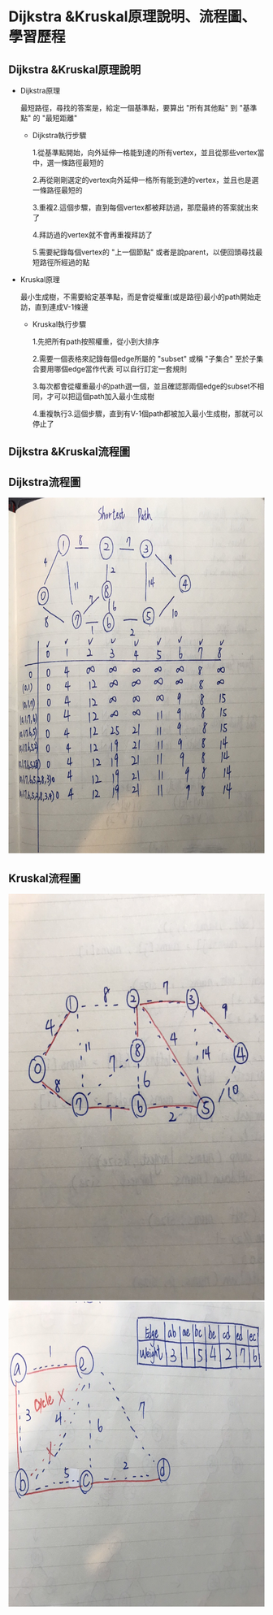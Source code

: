 Dijkstra &Kruskal原理說明、流程圖、學習歷程
===


Dijkstra &Kruskal原理說明
---


* Dijkstra原理

    最短路徑，尋找的答案是，給定一個基準點，要算出 "所有其他點" 到 "基準點" 的 "最短距離"

  * Dijkstra執行步驟
  
    1.從基準點開始，向外延伸一格能到達的所有vertex，並且從那些vertex當中，選一條路徑最短的

    2.再從剛剛選定的vertex向外延伸一格所有能到達的vertex，並且也是選一條路徑最短的

    3.重複2.這個步驟，直到每個vertex都被拜訪過，那麼最終的答案就出來了

    4.拜訪過的vertex就不會再重複拜訪了

    5.需要紀錄每個vertex的 "上一個節點" 或者是說parent，以便回頭尋找最短路徑所經過的點

    



* Kruskal原理

    最小生成樹，不需要給定基準點，而是會從權重(或是路徑)最小的path開始走訪，直到連成V-1條邊
   
  * Kruskal執行步驟
  
    1.先把所有path按照權重，從小到大排序

    2.需要一個表格來記錄每個edge所屬的 "subset" 或稱 "子集合" 至於子集合要用哪個edge當作代表 可以自行訂定一套規則

    3.每次都會從權重最小的path選一個，並且確認那兩個edge的subset不相同，才可以把這個path加入最小生成樹

    4.重複執行3.這個步驟，直到有V-1個path都被加入最小生成樹，那就可以停止了
    
 
 
 
 
 
 Dijkstra &Kruskal流程圖
 ---
 
 Dijkstra流程圖
 ---
 
 <img src = "https://github.com/06170230/lulu/blob/master/image/Dijkstra.jpg" height =700 weight = 700>
 
 Kruskal流程圖
 ---
 
 <img src = "https://github.com/06170230/lulu/blob/master/image/Kruskal1.jpg" height =800 weight = 800>
 
 <img src = "https://github.com/06170230/lulu/blob/master/image/Kruskal2.jpg" height =600 weight = 600>
 
